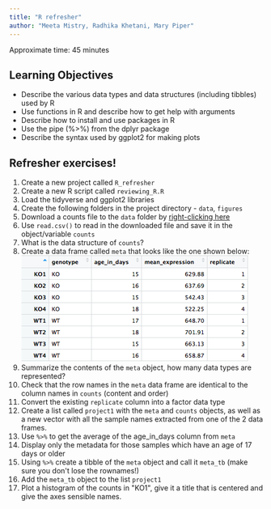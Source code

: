 ```yaml
---
title: "R refresher"
author: "Meeta Mistry, Radhika Khetani, Mary Piper"
---
```


Approximate time: 45 minutes

## Learning Objectives

* Describe the various data types and data structures (including tibbles) used by R
* Use functions in R and describe how to get help with arguments
* Describe how to install and use packages in R
* Use the pipe (%>%) from the dplyr package
* Describe the syntax used by ggplot2 for making plots

## Refresher exercises!

1. Create a new project called `R_refresher`
1. Create a new R script called `reviewing_R.R`
1. Load the tidyverse and ggplot2 libraries
1. Create the following folders in the project directory - `data`, `figures`
1. Download a counts file to the `data` folder by [right-clicking here](https://github.com/hbctraining/DGE_workshop_salmon/blob/master/data/raw_counts_mouseKO.csv?raw=true)
1. Use `read.csv()` to read in the downloaded file and save it in the object/variable `counts`
1. What is the data structure of `counts`?
1. Create a data frame called `meta` that looks like the one shown below:  <img src="../img/refresher_meta1.png">
1. Summarize the contents of the `meta` object, how many data types are represented?
1. Check that the row names in the `meta` data frame are identical to the column names in `counts` (content and order)
1. Convert the existing `replicate` column into a factor data type
1. Create a list called `project1` with the `meta` and `counts` objects, as well as a new vector with all the sample names extracted from one of the 2 data frames.
1. Use `%>%` to get the average of the age_in_days column from `meta`
1. Display only the metadata for those samples which have an age of 17 days or older
1. Using `%>%` create a tibble of the `meta` object and call it `meta_tb` (make sure you don't lose the rownames!)
1. Add the `meta_tb` object to the list `project1`
1. Plot a histogram of the counts in "KO1", give it a title that is centered and give the axes sensible names.


